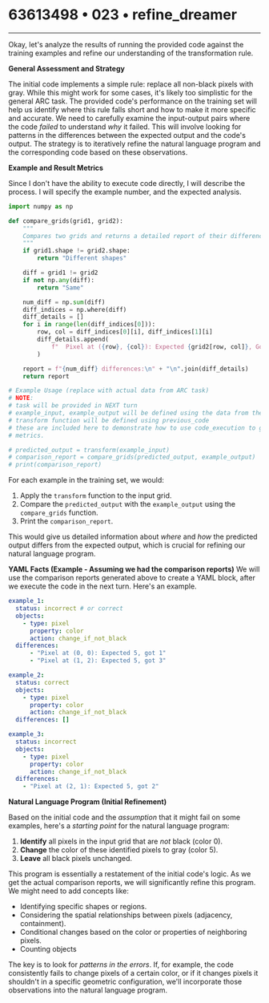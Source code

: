 # 63613498 • 023 • refine_dreamer

---
Okay, let's analyze the results of running the provided code against the training examples and refine our understanding of the transformation rule.

**General Assessment and Strategy**

The initial code implements a simple rule: replace all non-black pixels with gray. While this might work for some cases, it's likely too simplistic for the general ARC task. The provided code's performance on the training set will help us identify where this rule falls short and how to make it more specific and accurate. We need to carefully examine the input-output pairs where the code *failed* to understand *why* it failed. This will involve looking for patterns in the differences between the expected output and the code's output. The strategy is to iteratively refine the natural language program and the corresponding code based on these observations.

**Example and Result Metrics**

Since I don't have the ability to execute code directly, I will describe the process. I will specify the example number, and the expected analysis.

```python
import numpy as np

def compare_grids(grid1, grid2):
    """
    Compares two grids and returns a detailed report of their differences.
    """
    if grid1.shape != grid2.shape:
        return "Different shapes"

    diff = grid1 != grid2
    if not np.any(diff):
        return "Same"

    num_diff = np.sum(diff)
    diff_indices = np.where(diff)
    diff_details = []
    for i in range(len(diff_indices[0])):
        row, col = diff_indices[0][i], diff_indices[1][i]
        diff_details.append(
            f"  Pixel at ({row}, {col}): Expected {grid2[row, col]}, Got {grid1[row, col]}"
        )

    report = f"{num_diff} differences:\n" + "\n".join(diff_details)
    return report

# Example Usage (replace with actual data from ARC task)
# NOTE:
# task will be provided in NEXT turn
# example_input, example_output will be defined using the data from the task
# transform function will be defined using previous_code
# these are included here to demonstrate how to use code_execution to gather
# metrics.

# predicted_output = transform(example_input)
# comparison_report = compare_grids(predicted_output, example_output)
# print(comparison_report)

```

For each example in the training set, we would:

1.  Apply the `transform` function to the input grid.
2.  Compare the `predicted_output` with the `example_output` using the `compare_grids` function.
3.  Print the `comparison_report`.

This would give us detailed information about *where* and *how* the predicted output differs from the expected output, which is crucial for refining our natural language program.

**YAML Facts (Example - Assuming we had the comparison reports)**
We will use the comparison reports generated above to create a YAML block, after we execute the code in the next turn. Here's an example.

```yaml
example_1:
  status: incorrect # or correct
  objects:
    - type: pixel
      property: color
      action: change_if_not_black
  differences:
      - "Pixel at (0, 0): Expected 5, got 1"
      - "Pixel at (1, 2): Expected 5, got 3"

example_2:
  status: correct
  objects:
    - type: pixel
      property: color
      action: change_if_not_black
  differences: []

example_3:
  status: incorrect
  objects:
    - type: pixel
      property: color
      action: change_if_not_black
  differences:
    - "Pixel at (2, 1): Expected 5, got 2"
```

**Natural Language Program (Initial Refinement)**

Based on the initial code and the *assumption* that it might fail on some examples, here's a *starting point* for the natural language program:

1.  **Identify** all pixels in the input grid that are *not* black (color 0).
2.  **Change** the color of these identified pixels to gray (color 5).
3.  **Leave** all black pixels unchanged.

This program is essentially a restatement of the initial code's logic. As we get the actual comparison reports, we will significantly refine this program. We might need to add concepts like:

*   Identifying specific shapes or regions.
*   Considering the spatial relationships between pixels (adjacency, containment).
*   Conditional changes based on the color or properties of neighboring pixels.
* Counting objects

The key is to look for *patterns in the errors*. If, for example, the code consistently fails to change pixels of a certain color, or if it changes pixels it shouldn't in a specific geometric configuration, we'll incorporate those observations into the natural language program.


